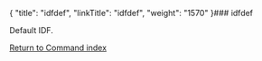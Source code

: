 {
    "title": "idfdef",
    "linkTitle": "idfdef",
    "weight": "1570"
}### idfdef

Default IDF.

[Return to Command index](../../)

